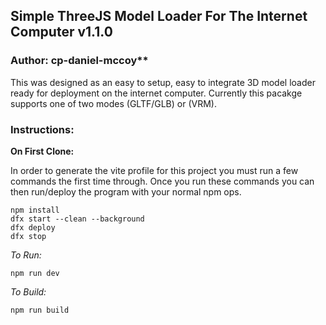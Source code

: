 ## Simple ThreeJS Model Loader For The Internet Computer v1.1.0
### Author: cp-daniel-mccoy**

This was designed as an easy to setup, easy to integrate 3D model loader ready for deployment on the internet computer. Currently this pacakge supports one of two modes (GLTF/GLB) or (VRM).

### Instructions:

**On First Clone:**

In order to generate the vite profile for this project you must run a few commands the first time through. Once you run these commands you can then run/deploy the program with your normal npm ops.

```
npm install
dfx start --clean --background
dfx deploy
dfx stop
```

*To Run:*
```
npm run dev
```

*To Build:*
```
npm run build
```
